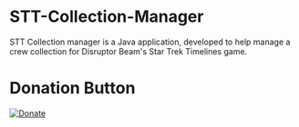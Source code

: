 # STT-Collection-Manager
STT Collection manager is a Java application, developed to help manage a crew collection for Disruptor Beam's Star Trek Timelines game.

# Donation Button

[![Donate](https://img.shields.io/badge/Donate-PayPal-green.svg)](https://www.paypal.me/augustenz)
